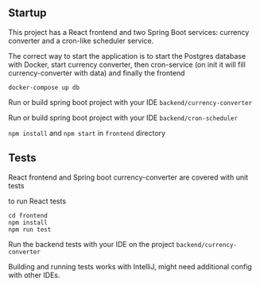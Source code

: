 ## Startup

This project has a React frontend and two Spring Boot services: currency converter and a cron-like scheduler service.

The correct way to start the application is to start the Postgres database with Docker, start currency converter,
then cron-service (on init it will fill currency-converter with data) and finally the frontend

`docker-compose up db`

Run or build spring boot project with your IDE `backend/currency-converter`

Run or build spring boot project with your IDE `backend/cron-scheduler`

`npm install` and `npm start` in `frontend` directory


## Tests

React frontend and Spring boot currency-converter are covered with unit tests

to run React tests
```
cd frontend
npm install
npm run test
```

Run the backend tests with your IDE on the project `backend/currency-converter`

Building and running tests works with IntelliJ, might need additional config with other IDEs.
